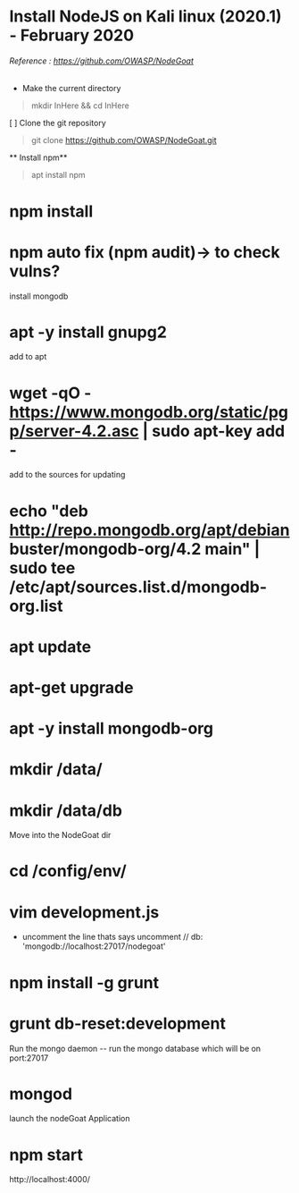 # Install NodeJS on Kali linux (2020.1) - February 2020
###### Reference : https://github.com/OWASP/NodeGoat


- Make the current directory
> mkdir InHere && cd InHere

[ ] Clone the git repository
> git clone https://github.com/OWASP/NodeGoat.git

** Install npm**
> apt install npm

# npm install

# npm auto fix        (npm audit)-> to check vulns?

 install mongodb
# apt -y install gnupg2

add to apt
# wget -qO - https://www.mongodb.org/static/pgp/server-4.2.asc | sudo apt-key add -

add to the sources for updating
# echo "deb http://repo.mongodb.org/apt/debian buster/mongodb-org/4.2 main" | sudo tee /etc/apt/sources.list.d/mongodb-org.list

# apt update
# apt-get upgrade
# apt -y install mongodb-org

# mkdir /data/
# mkdir /data/db

Move into the NodeGoat dir
# cd <NodeGoat>/config/env/
# vim development.js
- uncomment the line thats says uncomment // db: 'mongodb://localhost:27017/nodegoat'

# npm install -g grunt
# grunt db-reset:development 

Run the mongo daemon -- run the mongo database which will be on port:27017
# mongod






launch the nodeGoat Application
# npm start
http://localhost:4000/
